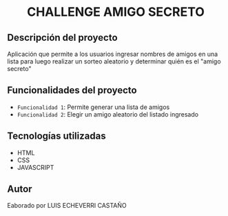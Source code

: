 
<h1 align="center">CHALLENGE AMIGO SECRETO</h1>

<h2>Descripción del proyecto</h2>

<p>Aplicación que permite a los usuarios ingresar nombres de amigos en una lista para luego realizar un sorteo aleatorio y determinar quién es el "amigo secreto"</p>

## Funcionalidades del proyecto
- `Funcionalidad 1`: Permite generar una lista de amigos 
- `Funcionalidad 2`: Elegir un amigo aleatorio del listado ingresado

## Tecnologías utilizadas
- HTML
- CSS
- JAVASCRIPT

## Autor
Eaborado por LUIS ECHEVERRI CASTAÑO